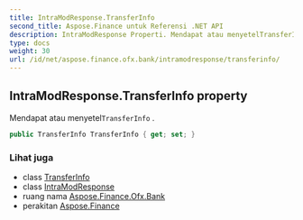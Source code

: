 ```yaml
---
title: IntraModResponse.TransferInfo
second_title: Aspose.Finance untuk Referensi .NET API
description: IntraModResponse Properti. Mendapat atau menyetelTransferInfo .
type: docs
weight: 30
url: /id/net/aspose.finance.ofx.bank/intramodresponse/transferinfo/
---
```

## IntraModResponse.TransferInfo property

Mendapat atau menyetel`TransferInfo` .

```csharp
public TransferInfo TransferInfo { get; set; }
```

### Lihat juga

* class [TransferInfo](../../../aspose.finance.ofx/transferinfo/)
* class [IntraModResponse](../)
* ruang nama [Aspose.Finance.Ofx.Bank](../../intramodresponse/)
* perakitan [Aspose.Finance](../../../)


